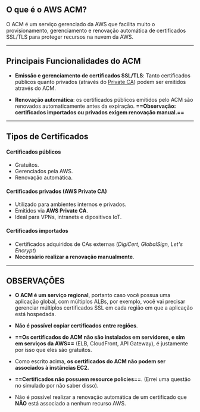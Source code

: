 ## O que é o AWS ACM?
O ACM é um serviço gerenciado da AWS que facilita muito o provisionamento, gerenciamento e renovação automática de certificados SSL/TLS para proteger recursos na nuvem da AWS.
___
## Principais Funcionalidades do ACM

- **Emissão e gerenciamento de certificados SSL/TLS**: Tanto certificados públicos quanto privados (através do <ins>Private CA</ins>) podem ser emitidos através do ACM.

- **Renovação automática**: os certificados públicos emitidos pelo ACM são renovados automaticamente antes da expiração. **==Observação: certificados importados ou privados exigem renovação manual.==**
___
## Tipos de Certificados

#### Certificados públicos
- Gratuitos.
- Gerenciados pela AWS.
- Renovação automática.
#### Certificados privados (AWS Private CA)
- Utilizado para ambientes internos e privados.
- Emitidos via **AWS Private CA**.
- Ideal para VPNs, intranets e dipositivos IoT.

#### Certificados importados
- Certificados adquiridos de CAs externas (*DigiCert, GlobalSign, Let's Encrypt*)
- **Necessário realizar a renovação manualmente**.
___
## OBSERVAÇÕES

- **O ACM é um serviço regional**, portanto caso você possua uma aplicação global, com múltiplos ALBs, por exemplo, você vai precisar gerenciar múltiplos certificados SSL em cada região em que a aplicação está hospedada.

- **Não é possível copiar certificados entre regiões**.

- **==Os certificados do ACM não são instalados em servidores, e sim em serviços da AWS==** (ELB, CloudFront, API Gateway), é justamente por isso que eles são gratuitos.

- Como escrito acima, **os certificados do ACM não podem ser associados à instâncias EC2.**

- **==Certificados não possuem resource policies==**. (Errei uma questão no simulado por não saber disso).

- Não é possível realizar a renovação automática de um certificado que **NÃO** está associado a nenhum recurso AWS.